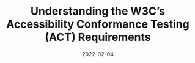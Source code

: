 ---
date: 2022-02-04
permalink: false
publisher: boiaorg
tags:
  - accessibility
  - conformance
  - testing
target_url: https://www.boia.org/blog/understanding-the-w3cs-accessibility-conformance-testing-act-requirements
title: Understanding the W3C’s Accessibility Conformance Testing (ACT) Requirements
---